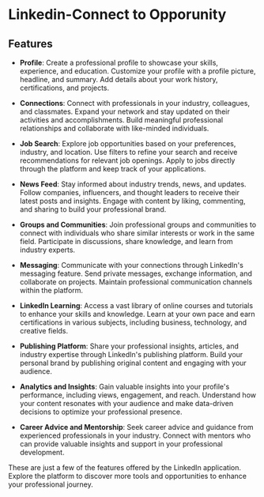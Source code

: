 # Linkedin-Connect to Opporunity

## Features

- **Profile**: Create a professional profile to showcase your skills, experience, and education. Customize your profile with a profile picture, headline, and summary. Add details about your work history, certifications, and projects.

- **Connections**: Connect with professionals in your industry, colleagues, and classmates. Expand your network and stay updated on their activities and accomplishments. Build meaningful professional relationships and collaborate with like-minded individuals.

- **Job Search**: Explore job opportunities based on your preferences, industry, and location. Use filters to refine your search and receive recommendations for relevant job openings. Apply to jobs directly through the platform and keep track of your applications.

- **News Feed**: Stay informed about industry trends, news, and updates. Follow companies, influencers, and thought leaders to receive their latest posts and insights. Engage with content by liking, commenting, and sharing to build your professional brand.

- **Groups and Communities**: Join professional groups and communities to connect with individuals who share similar interests or work in the same field. Participate in discussions, share knowledge, and learn from industry experts.

- **Messaging**: Communicate with your connections through LinkedIn's messaging feature. Send private messages, exchange information, and collaborate on projects. Maintain professional communication channels within the platform.

- **LinkedIn Learning**: Access a vast library of online courses and tutorials to enhance your skills and knowledge. Learn at your own pace and earn certifications in various subjects, including business, technology, and creative fields.

- **Publishing Platform**: Share your professional insights, articles, and industry expertise through LinkedIn's publishing platform. Build your personal brand by publishing original content and engaging with your audience.

- **Analytics and Insights**: Gain valuable insights into your profile's performance, including views, engagement, and reach. Understand how your content resonates with your audience and make data-driven decisions to optimize your professional presence.

- **Career Advice and Mentorship**: Seek career advice and guidance from experienced professionals in your industry. Connect with mentors who can provide valuable insights and support in your professional development.

These are just a few of the features offered by the LinkedIn application. Explore the platform to discover more tools and opportunities to enhance your professional journey.

